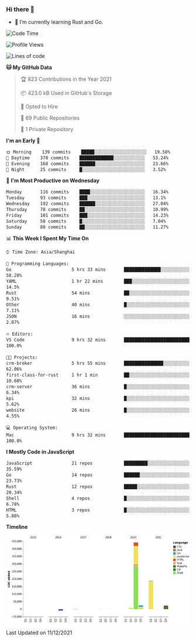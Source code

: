 ### Hi there 👋

- 🌱 I’m currently learning Rust and Go.

<!--START_SECTION:waka-->
![Code Time](http://img.shields.io/badge/Code%20Time-15%20hrs%202%20mins-blue)

![Profile Views](http://img.shields.io/badge/Profile%20Views-16-blue)

![Lines of code](https://img.shields.io/badge/From%20Hello%20World%20I%27ve%20Written-683%20Thousand%20lines%20of%20code-blue)

**🐱 My GitHub Data** 

> 🏆 823 Contributions in the Year 2021
 > 
> 📦 423.0 kB Used in GitHub's Storage 
 > 
> 💼 Opted to Hire
 > 
> 📜 69 Public Repositories 
 > 
> 🔑 1 Private Repository 
 > 
**I'm an Early 🐤** 

```text
🌞 Morning    139 commits    █████░░░░░░░░░░░░░░░░░░░░   19.58% 
🌆 Daytime    378 commits    █████████████░░░░░░░░░░░░   53.24% 
🌃 Evening    168 commits    ██████░░░░░░░░░░░░░░░░░░░   23.66% 
🌙 Night      25 commits     █░░░░░░░░░░░░░░░░░░░░░░░░   3.52%

```
📅 **I'm Most Productive on Wednesday** 

```text
Monday       116 commits    ████░░░░░░░░░░░░░░░░░░░░░   16.34% 
Tuesday      93 commits     ███░░░░░░░░░░░░░░░░░░░░░░   13.1% 
Wednesday    192 commits    ██████░░░░░░░░░░░░░░░░░░░   27.04% 
Thursday     78 commits     ██░░░░░░░░░░░░░░░░░░░░░░░   10.99% 
Friday       101 commits    ███░░░░░░░░░░░░░░░░░░░░░░   14.23% 
Saturday     50 commits     █░░░░░░░░░░░░░░░░░░░░░░░░   7.04% 
Sunday       80 commits     ██░░░░░░░░░░░░░░░░░░░░░░░   11.27%

```


📊 **This Week I Spent My Time On** 

```text
⌚︎ Time Zone: Asia/Shanghai

💬 Programming Languages: 
Go                       5 hrs 33 mins       ██████████████░░░░░░░░░░░   58.28% 
YAML                     1 hr 22 mins        ███░░░░░░░░░░░░░░░░░░░░░░   14.5% 
Rust                     54 mins             ██░░░░░░░░░░░░░░░░░░░░░░░   9.51% 
Other                    40 mins             █░░░░░░░░░░░░░░░░░░░░░░░░   7.11% 
JSON                     16 mins             ░░░░░░░░░░░░░░░░░░░░░░░░░   2.87%

🔥 Editors: 
VS Code                  9 hrs 32 mins       █████████████████████████   100.0%

🐱‍💻 Projects: 
crm-broker               5 hrs 55 mins       ███████████████░░░░░░░░░░   62.06% 
first-class-for-rust     1 hr 1 min          ██░░░░░░░░░░░░░░░░░░░░░░░   10.68% 
crm-server               36 mins             █░░░░░░░░░░░░░░░░░░░░░░░░   6.34% 
kpi                      32 mins             █░░░░░░░░░░░░░░░░░░░░░░░░   5.62% 
website                  26 mins             █░░░░░░░░░░░░░░░░░░░░░░░░   4.55%

💻 Operating System: 
Mac                      9 hrs 32 mins       █████████████████████████   100.0%

```

**I Mostly Code in JavaScript** 

```text
JavaScript               21 repos            █████████░░░░░░░░░░░░░░░░   35.59% 
Go                       14 repos            ██████░░░░░░░░░░░░░░░░░░░   23.73% 
Rust                     12 repos            █████░░░░░░░░░░░░░░░░░░░░   20.34% 
Shell                    4 repos             █░░░░░░░░░░░░░░░░░░░░░░░░   6.78% 
HTML                     3 repos             █░░░░░░░░░░░░░░░░░░░░░░░░   5.08%

```


**Timeline**

![Chart not found](https://raw.githubusercontent.com/elton/elton/main/charts/bar_graph.png) 


 Last Updated on 11/12/2021
<!--END_SECTION:waka-->

<!--
**elton/elton** is a ✨ _special_ ✨ repository because its `README.md` (this file) appears on your GitHub profile.

Here are some ideas to get you started:

- 🔭 I’m currently working on ...
- 🌱 I’m currently learning ...
- 👯 I’m looking to collaborate on ...
- 🤔 I’m looking for help with ...
- 💬 Ask me about ...
- 📫 How to reach me: ...
- 😄 Pronouns: ...
- ⚡ Fun fact: ...
-->
